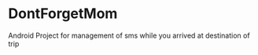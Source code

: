 DontForgetMom
=============

Android Project for management of sms while you arrived at destination of trip
